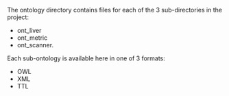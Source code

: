 The ontology directory contains files for each of the 3 sub-directories in the project: 
-  ont_liver
-   ont_metric
-   ont_scanner.

Each sub-ontology is available here in one of 3 formats:
- OWL
- XML
- TTL
